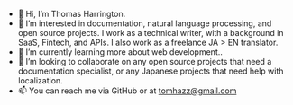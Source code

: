 - 👋 Hi, I’m Thomas Harrington.
- 👀 I’m interested in documentation, natural language processing, and open source projects. I work as a technical writer, with a background in SaaS, Fintech, and APIs. I also work as a freelance JA > EN translator.
- 🌱 I’m currently learning more about web development..
- 💞️ I’m looking to collaborate on any open source projects that need a documentation specialist, or any Japanese projects that need help with localization.
- 📫 You can reach me via GitHub or at tomhazz@gmail.com

<!---
t-j-harrington/t-j-harrington is a ✨ special ✨ repository because its `README.md` (this file) appears on your GitHub profile.
You can click the Preview link to take a look at your changes.
--->
